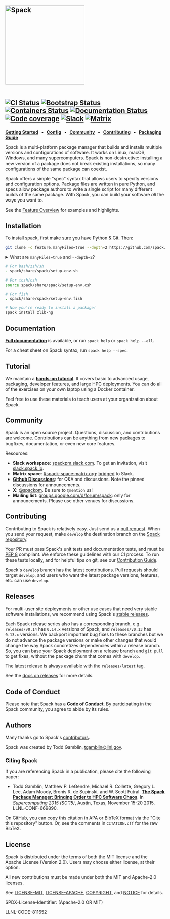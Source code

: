 <div align="left">

<h2>
<picture>
  <source media="(prefers-color-scheme: dark)" srcset="https://cdn.rawgit.com/spack/spack/develop/share/spack/logo/spack-logo-white-text.svg" width="250">
  <source media="(prefers-color-scheme: light)" srcset="https://cdn.rawgit.com/spack/spack/develop/share/spack/logo/spack-logo-text.svg" width="250">
  <img alt="Spack" src="https://cdn.rawgit.com/spack/spack/develop/share/spack/logo/spack-logo-text.svg" width="250">
</picture>

<br>
<br clear="all">

<a href="https://github.com/spack/spack/actions/workflows/ci.yml"><img src="https://github.com/spack/spack/workflows/ci/badge.svg" alt="CI Status"></a>
<a href="https://github.com/spack/spack/actions/workflows/bootstrapping.yml"><img src="https://github.com/spack/spack/actions/workflows/bootstrap.yml/badge.svg" alt="Bootstrap Status"></a>
<a href="https://github.com/spack/spack/actions/workflows/build-containers.yml"><img src="https://github.com/spack/spack/actions/workflows/build-containers.yml/badge.svg" alt="Containers Status"></a>
<a href="https://spack.readthedocs.io"><img src="https://readthedocs.org/projects/spack/badge/?version=latest" alt="Documentation Status"></a>
<a href="https://codecov.io/gh/spack/spack"><img src="https://codecov.io/gh/spack/spack/branch/develop/graph/badge.svg" alt="Code coverage"/></a>
<a href="https://slack.spack.io"><img src="https://slack.spack.io/badge.svg" alt="Slack"/></a>
<a href="https://matrix.to/#/#spack-space:matrix.org"><img src="https://img.shields.io/matrix/spack-space%3Amatrix.org?label=matrix" alt="Matrix"/></a>

</h2>

**[Getting Started] &nbsp; • &nbsp; [Config] &nbsp; • &nbsp; [Community] &nbsp; • &nbsp; [Contributing] &nbsp; • &nbsp; [Packaging Guide]**

[Getting Started]: https://spack.readthedocs.io/en/latest/getting_started.html
[Config]: https://spack.readthedocs.io/en/latest/configuration.html
[Community]: #community
[Contributing]: https://spack.readthedocs.io/en/latest/contribution_guide.html
[Packaging Guide]: https://spack.readthedocs.io/en/latest/packaging_guide.html

</div>

Spack is a multi-platform package manager that builds and installs
multiple versions and configurations of software. It works on Linux,
macOS, Windows, and many supercomputers. Spack is non-destructive: installing a
new version of a package does not break existing installations, so many
configurations of the same package can coexist.

Spack offers a simple "spec" syntax that allows users to specify versions
and configuration options. Package files are written in pure Python, and
specs allow package authors to write a single script for many different
builds of the same package.  With Spack, you can build your software
*all* the ways you want to.

See the
[Feature Overview](https://spack.readthedocs.io/en/latest/features.html)
for examples and highlights.

Installation
----------------

To install spack, first make sure you have Python & Git.
Then:

```bash
git clone -c feature.manyFiles=true --depth=2 https://github.com/spack/spack.git
```

<details>
<summary>What are <code>manyFiles=true</code> and <code>--depth=2</code>?</summary>
<br>

> `-c feature.manyFiles=true` improves git's performance on repositories with 1,000+ files.
>
> `--depth=2` prunes the git history to reduce the size of the Spack installation.

</details>

```bash
# For bash/zsh/sh
. spack/share/spack/setup-env.sh

# For tcsh/csh
source spack/share/spack/setup-env.csh

# For fish
. spack/share/spack/setup-env.fish
```

```bash
# Now you're ready to install a package!
spack install zlib-ng
```

Documentation
----------------

[**Full documentation**](https://spack.readthedocs.io/) is available, or
run `spack help` or `spack help --all`.

For a cheat sheet on Spack syntax, run `spack help --spec`.

Tutorial
----------------

We maintain a
[**hands-on tutorial**](https://spack-tutorial.readthedocs.io/).
It covers basic to advanced usage, packaging, developer features, and large HPC
deployments.  You can do all of the exercises on your own laptop using a
Docker container.

Feel free to use these materials to teach users at your organization
about Spack.

Community
------------------------

Spack is an open source project.  Questions, discussion, and
contributions are welcome. Contributions can be anything from new
packages to bugfixes, documentation, or even new core features.

Resources:

* **Slack workspace**: [spackpm.slack.com](https://spackpm.slack.com).
  To get an invitation, visit [slack.spack.io](https://slack.spack.io).
* **Matrix space**: [#spack-space:matrix.org](https://matrix.to/#/#spack-space:matrix.org):
  [bridged](https://github.com/matrix-org/matrix-appservice-slack#matrix-appservice-slack) to Slack.
* [**Github Discussions**](https://github.com/spack/spack/discussions):
  for Q&A and discussions. Note the pinned discussions for announcements.
* **X**: [@spackpm](https://twitter.com/spackpm). Be sure to
  `@mention` us!
* **Mailing list**: [groups.google.com/d/forum/spack](https://groups.google.com/d/forum/spack):
  only for announcements. Please use other venues for discussions.

Contributing
------------------------
Contributing to Spack is relatively easy.  Just send us a
[pull request](https://help.github.com/articles/using-pull-requests/).
When you send your request, make ``develop`` the destination branch on the
[Spack repository](https://github.com/spack/spack).

Your PR must pass Spack's unit tests and documentation tests, and must be
[PEP 8](https://www.python.org/dev/peps/pep-0008/) compliant.  We enforce
these guidelines with our CI process. To run these tests locally, and for
helpful tips on git, see our
[Contribution Guide](https://spack.readthedocs.io/en/latest/contribution_guide.html).

Spack's `develop` branch has the latest contributions. Pull requests
should target `develop`, and users who want the latest package versions,
features, etc. can use `develop`.

Releases
--------

For multi-user site deployments or other use cases that need very stable
software installations, we recommend using Spack's
[stable releases](https://github.com/spack/spack/releases).

Each Spack release series also has a corresponding branch, e.g.
`releases/v0.14` has `0.14.x` versions of Spack, and `releases/v0.13` has
`0.13.x` versions. We backport important bug fixes to these branches but
we do not advance the package versions or make other changes that would
change the way Spack concretizes dependencies within a release branch.
So, you can base your Spack deployment on a release branch and `git pull`
to get fixes, without the package churn that comes with `develop`.

The latest release is always available with the `releases/latest` tag.

See the [docs on releases](https://spack.readthedocs.io/en/latest/developer_guide.html#releases)
for more details.

Code of Conduct
------------------------

Please note that Spack has a
[**Code of Conduct**](.github/CODE_OF_CONDUCT.md). By participating in
the Spack community, you agree to abide by its rules.

Authors
----------------
Many thanks go to Spack's [contributors](https://github.com/spack/spack/graphs/contributors).

Spack was created by Todd Gamblin, tgamblin@llnl.gov.

### Citing Spack

If you are referencing Spack in a publication, please cite the following paper:

 * Todd Gamblin, Matthew P. LeGendre, Michael R. Collette, Gregory L. Lee,
   Adam Moody, Bronis R. de Supinski, and W. Scott Futral.
   [**The Spack Package Manager: Bringing Order to HPC Software Chaos**](https://www.computer.org/csdl/proceedings/sc/2015/3723/00/2807623.pdf).
   In *Supercomputing 2015 (SC’15)*, Austin, Texas, November 15-20 2015. LLNL-CONF-669890.

On GitHub, you can copy this citation in APA or BibTeX format via the "Cite this repository"
button. Or, see the comments in `CITATION.cff` for the raw BibTeX.

License
----------------

Spack is distributed under the terms of both the MIT license and the
Apache License (Version 2.0). Users may choose either license, at their
option.

All new contributions must be made under both the MIT and Apache-2.0
licenses.

See [LICENSE-MIT](https://github.com/spack/spack/blob/develop/LICENSE-MIT),
[LICENSE-APACHE](https://github.com/spack/spack/blob/develop/LICENSE-APACHE),
[COPYRIGHT](https://github.com/spack/spack/blob/develop/COPYRIGHT), and
[NOTICE](https://github.com/spack/spack/blob/develop/NOTICE) for details.

SPDX-License-Identifier: (Apache-2.0 OR MIT)

LLNL-CODE-811652
